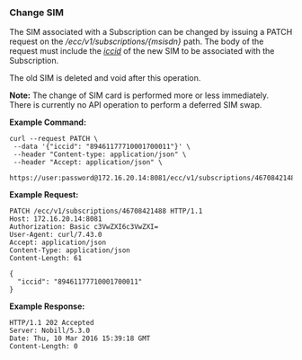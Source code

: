 ### Change SIM

The SIM associated with a Subscription can be changed by issuing a PATCH request on the _/ecc/v1/subscriptions/{msisdn}_ path. The body of the request must include the _[iccid](parameters.md#iccid)_ of the new SIM to be associated with the Subscription.

The old SIM is deleted and void after this operation.

__Note:__ The change of SIM card is performed more or less immediately. There is currently no API operation to perform a deferred SIM swap. 

__Example Command:__
```
curl --request PATCH \
 --data '{"iccid": "89461177710001700011"}' \
 --header "Content-type: application/json" \
 --header "Accept: application/json" \
 https://user:password@172.16.20.14:8081/ecc/v1/subscriptions/46708421488
```

__Example Request:__
```
PATCH /ecc/v1/subscriptions/46708421488 HTTP/1.1
Host: 172.16.20.14:8081
Authorization: Basic c3VwZXI6c3VwZXI=
User-Agent: curl/7.43.0
Accept: application/json
Content-Type: application/json
Content-Length: 61

{
  "iccid": "89461177710001700011" 
}
```


__Example Response:__
```
HTTP/1.1 202 Accepted
Server: Nobill/5.3.0
Date: Thu, 10 Mar 2016 15:39:18 GMT
Content-Length: 0
```

